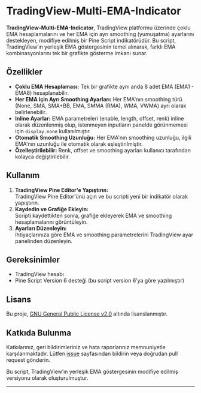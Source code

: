# TradingView-Multi-EMA-Indicator

**TradingView-Multi-EMA-Indicator**, TradingView platformu üzerinde çoklu EMA hesaplamalarını ve her EMA için ayrı smoothing (yumuşatma) ayarlarını destekleyen, modifiye edilmiş bir Pine Script indikatörüdür. Bu script, TradingView’ın yerleşik EMA göstergesinin temel alınarak, farklı EMA kombinasyonlarını tek bir grafikte gösterme imkanı sunar.

## Özellikler

- **Çoklu EMA Hesaplaması:** Tek bir grafikte aynı anda 8 adet EMA (EMA1 - EMA8) hesaplanabilir.
- **Her EMA için Ayrı Smoothing Ayarları:** Her EMA'nın smoothing türü (None, SMA, SMA+BB, EMA, SMMA (RMA), WMA, VWMA) ayrı olarak belirlenebilir.
- **Inline Ayarlar:** EMA parametreleri (enable, length, offset, renk) inline olarak düzenlenmiş olup, istenmeyen inputların panelde görünmemesi için `display.none` kullanılmıştır.
- **Otomatik Smoothing Uzunluğu:** Her EMA'nın smoothing uzunluğu, ilgili EMA'nın uzunluğu ile otomatik olarak eşleştirilmiştir.
- **Özelleştirilebilir:** Renk, offset ve smoothing ayarları kullanıcı tarafından kolayca değiştirilebilir.

## Kullanım

1. **TradingView Pine Editor'e Yapıştırın:**  
   TradingView Pine Editor'ünü açın ve bu scripti yeni bir indikatör olarak yapıştırın.
2. **Kaydedin ve Grafiğe Ekleyin:**  
   Scripti kaydettikten sonra, grafiğe ekleyerek EMA ve smoothing hesaplamalarını görüntüleyin.
3. **Ayarları Düzenleyin:**  
   İhtiyaçlarınıza göre EMA ve smoothing parametrelerini TradingView ayar panelinden düzenleyin.

## Gereksinimler

- TradingView hesabı
- Pine Script Version 6 desteği (bu script version 6’ya göre yazılmıştır)

## Lisans

Bu proje, [GNU General Public License v2.0](LICENSE) altında lisanslanmıştır.

## Katkıda Bulunma

Katkılarınız, geri bildirimleriniz ve hata raporlarınız memnuniyetle karşılanmaktadır. Lütfen [issue](https://github.com/[kullanici-adiniz]/TradingView-Multi-EMA-Indicator/issues) sayfasından bildirin veya doğrudan pull request gönderin.


  Bu script, TradingView’ın yerleşik EMA göstergesinin modifiye edilmiş versiyonu olarak oluşturulmuştur.

---
